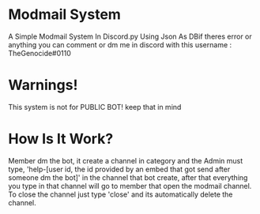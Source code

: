 # Modmail System
A Simple Modmail System In Discord.py Using Json As DBif theres error or anything you can comment or dm me in discord with this username : TheGenocide#0110
# Warnings!
This system is not for PUBLIC BOT! keep that in mind
# How Is It Work?
Member dm the bot, it create a channel in category and the Admin must type, 'help-[user id, the id provided by an embed that got send after someone dm the bot]' in the channel that bot create, after that everything you type in that channel will go to member that open the modmail channel. To close the channel just type 'close' and its automatically delete the channel.
